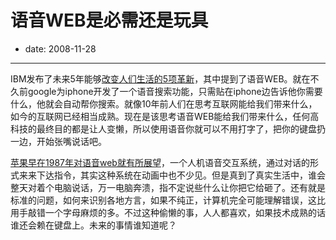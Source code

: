 # 语音WEB是必需还是玩具

- date: 2008-11-28

--------------------------


IBM发布了未来5年能够[改变人们生活的5项革新](http://www-03.ibm.com/press/us/en/pressrelease/26170.wss)，其中提到了语音WEB。就在不久前google为iphone开发了一个语音搜索功能，只需贴在iphone边告诉他你需要什么，他就会自动帮你搜索。就像10年前人们在思考互联网能给我们带来什么，如今的互联网已经相当成熟。现在是该思考语音WEB能给我们带来什么，任何高科技的最终目的都是让人变懒，所以使用语音你就可以不用打字了，把你的键盘扔一边，开始张嘴说话吧。





[苹果早在1987年对语音web就有所展望](http://www.youtube.com/watch?v=3WdS4TscWH8)，一个人机语音交互系统，通过对话的形式来来下达指令，其实这种系统在动画中也不少见。但是真到了真实生活中，谁会整天对着个电脑说话，万一电脑奔溃，指不定说些什么让你把它给砸了。还有就是标准的问题，如何来识别各地方言，如果不纯正，计算机完全可能理解错误，这比用手敲错一个字母麻烦的多。不过这种偷懒的事，人人都喜欢，如果技术成熟的话谁还会赖在键盘上。未来的事情谁知道呢？



